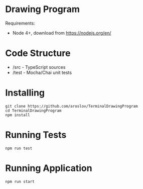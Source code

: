 # Drawing Program

Requirements:

- Node 4+, download from https://nodejs.org/en/

# Code Structure

- /src - TypeScript sources
- /test - Mocha/Chai unit tests

# Installing

```
git clone https://github.com/aroslov/TerminalDrawingProgram
cd TerminalDrawingProgram
npm install
```

# Running Tests

```
npm run test
```

# Running Application

```
npm run start
```

